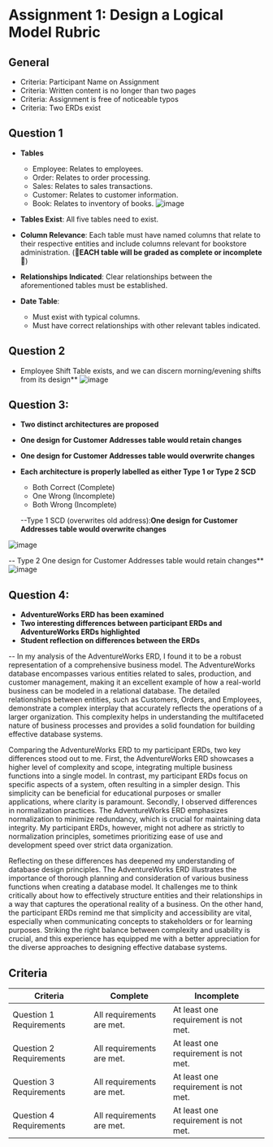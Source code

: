 # Assignment 1: Design a Logical Model Rubric

## General
  - Criteria: Participant Name on Assignment
  - Criteria: Written content is no longer than two pages
  - Criteria: Assignment is free of noticeable typos
  - Criteria: Two ERDs exist

## Question 1

  - **Tables**
    - Employee: Relates to employees.
    - Order: Relates to order processing.
    - Sales: Relates to sales transactions.
    - Customer: Relates to customer information.
    - Book: Relates to inventory of books.
![image](https://github.com/user-attachments/assets/7aa348dd-aad8-46e5-97b9-eccf7570bcb7)


  - **Tables Exist**: All five tables need to exist.
  - **Column Relevance**: Each table must have named columns that relate to their respective entities and include columns relevant for bookstore administration. (**🚨EACH table will be graded as complete or incomplete🚨**)
  - **Relationships Indicated**: Clear relationships between the aforementioned tables must be established.
  - **Date Table**: 
    - Must exist with typical columns.
    - Must have correct relationships with other relevant tables indicated.

## Question 2
- Employee Shift Table exists, and we can discern morning/evening shifts from its design**
![image](https://github.com/user-attachments/assets/5a38cee7-d2a5-46ab-95bb-95dad3d02dd5)

## Question 3: 
- **Two distinct architectures are proposed**
- **One design for Customer Addresses table would retain changes**
- **One design for Customer Addresses table would overwrite changes**
- **Each architecture is properly labelled as either Type 1 or Type 2 SCD**
    - Both Correct (Complete)
    - One Wrong (Incomplete)
    - Both Wrong (Incomplete)
 
  --Type 1 SCD (overwrites old address):**One design for Customer Addresses table would overwrite changes**

![image](https://github.com/user-attachments/assets/42607615-b93d-45e7-a976-a57bc86a0807)


-- Type 2 One design for Customer Addresses table would retain changes**
![image](https://github.com/user-attachments/assets/4bfb6460-a67e-46f3-b66c-5d47e920d530)



  

## Question 4: 
- **AdventureWorks ERD has been examined**
- **Two interesting differences between participant ERDs and AdventureWorks ERDs highlighted**
- **Student reflection on differences between the ERDs**

-- In my analysis of the AdventureWorks ERD, I found it to be a robust representation of a comprehensive business model. The AdventureWorks database encompasses various entities related to sales, production, and customer management, making it an excellent example of how a real-world business can be modeled in a relational database. The detailed relationships between entities, such as Customers, Orders, and Employees, demonstrate a complex interplay that accurately reflects the operations of a larger organization. This complexity helps in understanding the multifaceted nature of business processes and provides a solid foundation for building effective database systems.


Comparing the AdventureWorks ERD to my participant ERDs, two key differences stood out to me. First, the AdventureWorks ERD showcases a higher level of complexity and scope, integrating multiple business functions into a single model. In contrast, my participant ERDs focus on specific aspects of a system, often resulting in a simpler design. This simplicity can be beneficial for educational purposes or smaller applications, where clarity is paramount. Secondly, I observed differences in normalization practices. The AdventureWorks ERD emphasizes normalization to minimize redundancy, which is crucial for maintaining data integrity. My participant ERDs, however, might not adhere as strictly to normalization principles, sometimes prioritizing ease of use and development speed over strict data organization.


Reflecting on these differences has deepened my understanding of database design principles. The AdventureWorks ERD illustrates the importance of thorough planning and consideration of various business functions when creating a database model. It challenges me to think critically about how to effectively structure entities and their relationships in a way that captures the operational reality of a business. On the other hand, the participant ERDs remind me that simplicity and accessibility are vital, especially when communicating concepts to stakeholders or for learning purposes. Striking the right balance between complexity and usability is crucial, and this experience has equipped me with a better appreciation for the diverse approaches to designing effective database systems.

## Criteria

|Criteria|Complete|Incomplete|
|--------|----|----|
|Question 1 Requirements|All requirements are met.|At least one requirement is not met.|
|Question 2 Requirements|All requirements are met.|At least one requirement is not met.|
|Question 3 Requirements|All requirements are met.|At least one requirement is not met.|
|Question 4 Requirements|All requirements are met.|At least one requirement is not met.|
